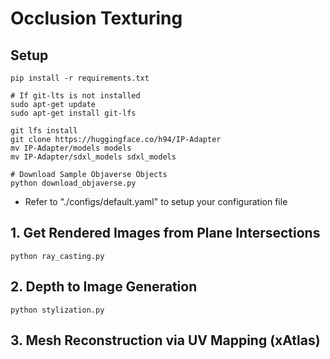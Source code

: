 # Occlusion Texturing

## Setup
```
pip install -r requirements.txt

# If git-lts is not installed
sudo apt-get update
sudo apt-get install git-lfs

git lfs install
git clone https://huggingface.co/h94/IP-Adapter
mv IP-Adapter/models models
mv IP-Adapter/sdxl_models sdxl_models

# Download Sample Objaverse Objects
python download_objaverse.py
```
- Refer to "./configs/default.yaml" to setup your configuration file

## 1. Get Rendered Images from Plane Intersections
```
python ray_casting.py
```

## 2. Depth to Image Generation 
```
python stylization.py
```

## 3. Mesh Reconstruction via UV Mapping (xAtlas)
